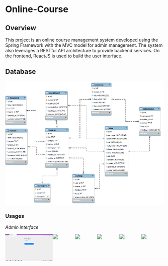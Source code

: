 # Online-Course

## Overview
This project is an online course management system developed using the Spring Framework with the MVC model for admin management. The system also leverages a RESTful API architecture to provide backend services. On the frontend, ReactJS is used to build the user interface.

## Database
![a database image](images-for-online-courses-repository/online-course-database.png)


### Usages

_Admin interface_

<div style="display: flex; justify-content: space-between;">
  <img src="./images-for-online-courses-repository/login.png" width="30%">
  <img src="./images/homepage.png" width="30%">
  <img src="./images/parkingSpotsList.png" width="30%">
  <img src="./images/bookingInfo.png" width="30%">
  <img src="./images/userList.png" width="30%">
  <img src="./images/userInfo.png" width="30%">
</div>
